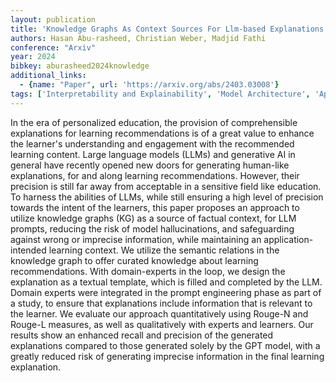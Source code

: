 ```yaml
---
layout: publication
title: 'Knowledge Graphs As Context Sources For Llm-based Explanations Of Learning Recommendations'
authors: Hasan Abu-rasheed, Christian Weber, Madjid Fathi
conference: "Arxiv"
year: 2024
bibkey: aburasheed2024knowledge
additional_links:
  - {name: "Paper", url: 'https://arxiv.org/abs/2403.03008'}
tags: ['Interpretability and Explainability', 'Model Architecture', 'Applications', 'GPT', 'Prompting']
---
```

In the era of personalized education, the provision of comprehensible
explanations for learning recommendations is of a great value to enhance the
learner's understanding and engagement with the recommended learning content.
Large language models (LLMs) and generative AI in general have recently opened
new doors for generating human-like explanations, for and along learning
recommendations. However, their precision is still far away from acceptable in
a sensitive field like education. To harness the abilities of LLMs, while still
ensuring a high level of precision towards the intent of the learners, this
paper proposes an approach to utilize knowledge graphs (KG) as a source of
factual context, for LLM prompts, reducing the risk of model hallucinations,
and safeguarding against wrong or imprecise information, while maintaining an
application-intended learning context. We utilize the semantic relations in the
knowledge graph to offer curated knowledge about learning recommendations. With
domain-experts in the loop, we design the explanation as a textual template,
which is filled and completed by the LLM. Domain experts were integrated in the
prompt engineering phase as part of a study, to ensure that explanations
include information that is relevant to the learner. We evaluate our approach
quantitatively using Rouge-N and Rouge-L measures, as well as qualitatively
with experts and learners. Our results show an enhanced recall and precision of
the generated explanations compared to those generated solely by the GPT model,
with a greatly reduced risk of generating imprecise information in the final
learning explanation.
